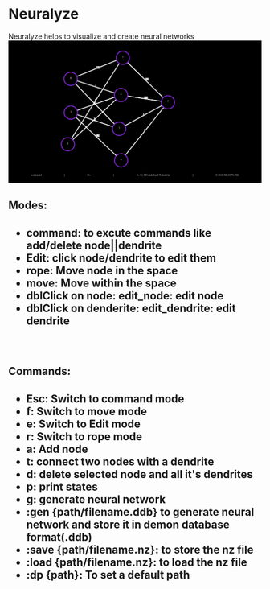 <h1> Neuralyze </h1>
Neuralyze helps to visualize and create neural networks <br>
<img src = "sample_image.png">
<h2>Modes:<h2>
<ul>
<li><b>command</b>: to excute commands like add/delete node||dendrite </li>
<li><b>Edit</b>: click node/dendrite to edit them </li>
<li><b>rope</b>: Move node in the space</li>
<li><b>move</b>: Move within the space</li>
<li>dblClick on node: <b>edit_node</b>: edit node </b>
<li>dblClick on denderite: <b>edit_dendrite</b>: edit dendrite </b>
</ul><br>
<h2>Commands:<h2>
<ul>
<li><b>Esc</b>: Switch to command mode</li>
<li><b>f</b>: Switch to move mode</li>
<li><b>e</b>: Switch to Edit mode</li>
<li><b>r</b>: Switch to rope mode</li>
<li><b>a</b>: Add node</li>
<li><b>t</b>: connect two nodes with a dendrite</li>
<li><b>d</b>: delete selected node and all it's dendrites</li>
<li><b>p</b>: print states</li>
<li><b>g</b>: generate neural network </li>
<li><b>:gen {path/filename.ddb}</b> to generate neural network and store it in demon database format(.ddb)
<li><b>:save {path/filename.nz}</b>: to store the nz file </li>
<li><b>:load {path/filename.nz}</b>: to load the nz file </li>
<li><b>:dp {path}</b>: To set a default path</li>
</ul>
